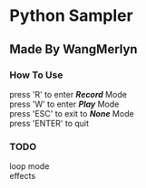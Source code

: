 # Python Sampler
## Made By WangMerlyn
### How To Use
press 'R' to enter ***Record*** Mode\
press 'W' to enter ***Play*** Mode\
press 'ESC' to exit to ***None*** Mode\
press 'ENTER' to quit
### TODO
loop mode \
effects
